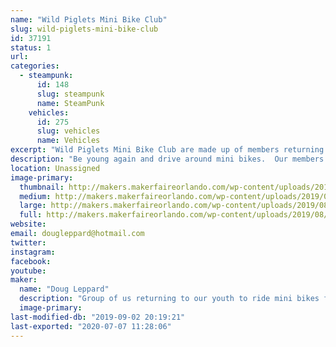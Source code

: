 ```yaml
---
name: "Wild Piglets Mini Bike Club"
slug: wild-piglets-mini-bike-club
id: 37191
status: 1
url: 
categories:
  - steampunk:
      id: 148
      slug: steampunk
      name: SteamPunk
    vehicles:
      id: 275
      slug: vehicles
      name: Vehicles
excerpt: "Wild Piglets Mini Bike Club are made up of members returning to their youth to ride for fun mini bikes.  We love entering parades carrying the American flag and having a crazy time.  We have taken our mini bikes and added side cars and built steam punk versions. "
description: "Be young again and drive around mini bikes.  Our members are from 8 to 80+ just enjoying life.  We enter parades and exhibit our craziness, people love us.  All of us have bought mini bikes with the putt putt engine and enhanced them with horns, side cars flags and steam punk version.  Come learn how to be crazy with us, find out how the side cars were made, see the steam punk version and learn how you can join with us and be in a parade."
location: Unassigned
image-primary:
  thumbnail: http://makers.makerfaireorlando.com/wp-content/uploads/2019/08/WP_Full_CMYK-01-150x150.jpg
  medium: http://makers.makerfaireorlando.com/wp-content/uploads/2019/08/WP_Full_CMYK-01-300x125.jpg
  large: http://makers.makerfaireorlando.com/wp-content/uploads/2019/08/WP_Full_CMYK-01-1024x425.jpg
  full: http://makers.makerfaireorlando.com/wp-content/uploads/2019/08/WP_Full_CMYK-01.jpg
website: 
email: dougleppard@hotmail.com
twitter: 
instagram: 
facebook: 
youtube: 
maker:
  name: "Doug Leppard"
  description: "Group of us returning to our youth to ride mini bikes for fun.  Some are engineers, some business people, some from military and all for fun."
  image-primary: 
last-modified-db: "2019-09-02 20:19:21"
last-exported: "2020-07-07 11:28:06"
---
```

